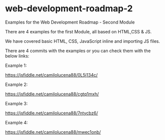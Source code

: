 # web-development-roadmap-2
Examples for the Web Development Roadmap - Second Module

There are 4 examples for the first Module, all based on HTML,CSS & JS.

We have covered basic HTML, CSS, JavaScript inline and importing JS files.

There are 4 commits with the examples or you can check them with the below links:

Example 1:

https://jsfiddle.net/camilolucena88/0L5j134c/

Example 2:

https://jsfiddle.net/camilolucena88/cgtq1mxh/

Example 3:

https://jsfiddle.net/camilolucena88/7ntycbz6/

Example 4:

https://jsfiddle.net/camilolucena88/mwec1onb/
